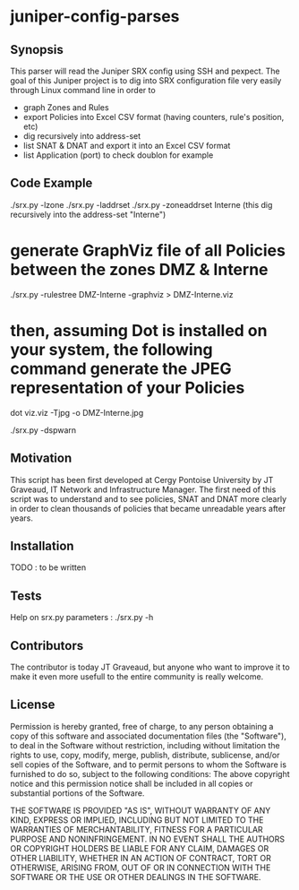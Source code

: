 # juniper-config-parses

## Synopsis

This parser will read the Juniper SRX config using SSH and pexpect.
The goal of this Juniper project is to dig into SRX configuration file very easily through Linux command line in order to
- graph Zones and Rules
- export Policies into Excel CSV format (having counters, rule's position, etc)
- dig recursively into address-set
- list SNAT & DNAT and export it into an Excel CSV format
- list Application (port) to check doublon for example

## Code Example

./srx.py -lzone
./srx.py -laddrset
./srx.py -zoneaddrset Interne (this dig recursively into the address-set "Interne")

# generate GraphViz file of all Policies between the zones DMZ & Interne
./srx.py -rulestree DMZ-Interne -graphviz > DMZ-Interne.viz
# then, assuming Dot is installed on your system, the following command generate the JPEG representation of your Policies
dot viz.viz -Tjpg -o DMZ-Interne.jpg

./srx.py -dspwarn

## Motivation

This script has been first developed at Cergy Pontoise University by JT Graveaud, IT Network and Infrastructure Manager.
The first need of this script was to understand and to see policies, SNAT and DNAT more clearly in order to clean thousands of policies that became unreadable years after years. 

## Installation

TODO : to be written

## Tests

Help on srx.py parameters : ./srx.py -h


## Contributors

The contributor is today JT Graveaud, 
but anyone who want to improve it to make it even more usefull to the entire community is really welcome.

## License

Permission is hereby granted, free of charge, to any person obtaining a copy of this software and associated documentation files (the "Software"), to deal in the Software without restriction, including without limitation the rights to use, copy, modify, merge, publish, distribute, sublicense, and/or sell copies of the Software, and to permit persons to whom the Software is furnished to do so, subject to the following conditions:
The above copyright notice and this permission notice shall be included in all copies or substantial portions of the Software.

THE SOFTWARE IS PROVIDED "AS IS", WITHOUT WARRANTY OF ANY KIND, EXPRESS OR IMPLIED, INCLUDING BUT NOT LIMITED TO THE WARRANTIES OF MERCHANTABILITY, FITNESS FOR A PARTICULAR PURPOSE AND NONINFRINGEMENT.
IN NO EVENT SHALL THE AUTHORS OR COPYRIGHT HOLDERS BE LIABLE FOR ANY CLAIM, DAMAGES OR OTHER LIABILITY, WHETHER IN AN ACTION OF CONTRACT, TORT OR OTHERWISE, ARISING FROM, OUT OF OR IN CONNECTION WITH THE SOFTWARE OR THE USE OR OTHER DEALINGS IN THE SOFTWARE.
